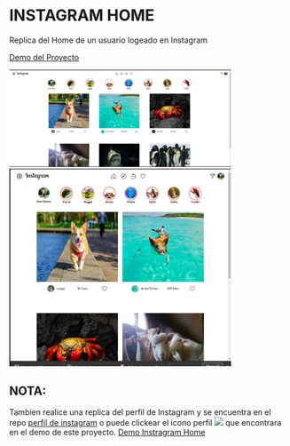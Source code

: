 # INSTAGRAM HOME

Replica del Home de un usuario logeado en Instagram

[Demo del Proyecto](https://oriananohemi.github.io/instagram-home/)

<img src="./img/demo.png" width=400px>
<img src="./img/demo1.png" width=400px>  


## NOTA:


Tambien realice una replica del perfil de Instagram y se encuentra en el repo [perfil de instagram](https://github.com/oriananohemi/instagram) o puede clickear el icono perfil <img width=48 src="https://raw.githubusercontent.com/oriananohemi/instagramHome/master/img/profile.jpeg"> que encontrara en el demo de este proyecto. 
[Demo Instragram Home](https://oriananohemi.github.io/instagram-home/)

